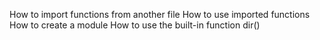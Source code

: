 How to import functions from another file
How to use imported functions
How to create a module
How to use the built-in function dir()
